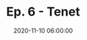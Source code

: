 ---
layout: default
title: "Ep. 6 - Tenet"
date: 2020-11-10 06:00:00
file: https://ia601504.us.archive.org/8/items/sss_tenet/sss_tenet.mp3
file_itunes: https://ia601504.us.archive.org/8/items/sss_tenet/sss_tenet.mp3
excerpt: Are we going forward? Are we going backward? Is time circular? Are we autonomous? These are all questions asked by Nolan's newest movie, all the hype about it. Tenet. A palindrome in the title and the way it interacts with the viewer. 
summary: This week we tackle the intense world of Nolan with his most recent film, Tenet.  Falling within Nolan’s oeuvre of time-themed films, Tenet offers a holistic imagining of the causes and effects of linear time travel through a thoughtful score, intricate and complex plot details, and the imagining of this cinematic work in 70 mm and IMAX.  In this episode, we question Nolan’s commentary of power and history while also contextualizing Tenet in Nolan’s body of cinematic masterpieces.  Follow along this week as we detour from independent film to analyze this sci-fi thriller!
duration: "54:08" #audio length in min
length: "51211322" #filesize in byte
explicit: "yes" #other option is no
block: "no" #means is shown in itunes
categories: episodes
---